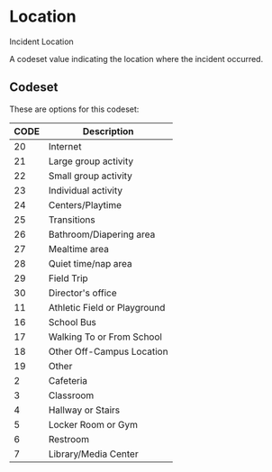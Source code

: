 
# Location

Incident Location  

A codeset value indicating the location where the incident occurred.

## Codeset

These are options for this codeset:

|   CODE | Description                  |
|--------|------------------------------|
|     20 | Internet                     |
|     21 | Large group activity         |
|     22 | Small group activity         |
|     23 | Individual activity          |
|     24 | Centers/Playtime             |
|     25 | Transitions                  |
|     26 | Bathroom/Diapering area      |
|     27 | Mealtime area                |
|     28 | Quiet time/nap area          |
|     29 | Field Trip                   |
|     30 | Director's office            |
|     11 | Athletic Field or Playground |
|     16 | School Bus                   |
|     17 | Walking To or From School    |
|     18 | Other Off-Campus Location    |
|     19 | Other                        |
|      2 | Cafeteria                    |
|      3 | Classroom                    |
|      4 | Hallway or Stairs            |
|      5 | Locker Room or Gym           |
|      6 | Restroom                     |
|      7 | Library/Media Center         |

    